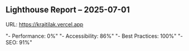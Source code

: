## Lighthouse Report – 2025-07-01
URL: https://krajtilak.vercel.app

"- Performance: 0%"
"- Accessibility: 86%"
"- Best Practices: 100%"
"- SEO: 91%"
